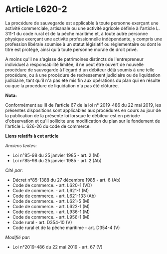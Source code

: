 # Article L620-2

La procédure de sauvegarde est applicable à toute personne exerçant une activité commerciale, artisanale ou une activité
agricole définie à l'article L. 311-1 du code rural et de la pêche maritime et, à toute autre personne physique exerçant une
activité professionnelle indépendante, y compris une profession libérale soumise à un statut législatif ou réglementaire ou
dont le titre est protégé, ainsi qu'à toute personne morale de droit privé.

A moins qu'il ne s'agisse de patrimoines distincts de l'entrepreneur individuel à responsabilité limitée, il ne peut être
ouvert de nouvelle procédure de sauvegarde à l'égard d'un débiteur déjà soumis à une telle procédure, ou à une procédure de
redressement judiciaire ou de liquidation judiciaire, tant qu'il n'a pas été mis fin aux opérations du plan qui en résulte ou
que la procédure de liquidation n'a pas été clôturée.

**Nota:**

Conformément au III de l’article 67 de la loi n° 2019-486 du 22 mai 2019, les présentes dispositions sont applicables aux
procédures en cours au jour de la publication de la présente loi lorsque le débiteur est en période d'observation et qu'il
sollicite une modification du plan sur le fondement de l'article L. 626-26 du code de commerce.

**Liens relatifs à cet article**

_Anciens textes_:

  - Loi n°85-98 du 25 janvier 1985 - art. 2 (M)
  - Loi n°85-98 du 25 janvier 1985 - art. 2 (Ab)

_Cité par_:

  - Décret n°85-1388 du 27 décembre 1985 - art. 6 (Ab)
  - Code de commerce. - art. L620-1 (VD)
  - Code de commerce. - art. L621-1 (M)
  - Code de commerce. - art. L621-133 (Ab)
  - Code de commerce. - art. L621-5 (M)
  - Code de commerce. - art. L622-1 (M)
  - Code de commerce. - art. L936-1 (M)
  - Code de commerce. - art. L956-1 (M)
  - Code rural - art. D354-10 (V)
  - Code rural et de la pêche maritime - art. D354-4 (V)

_Modifié par_:

  - Loi n°2019-486 du 22 mai 2019 - art. 67 (V)
